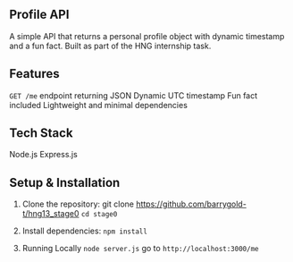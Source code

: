 ## Profile API
A simple API that returns a personal profile object with dynamic timestamp and a fun fact. Built as part of the HNG internship task.

## Features
`GET /me` endpoint returning JSON
Dynamic UTC timestamp
Fun fact included
Lightweight and minimal dependencies

## Tech Stack
Node.js
Express.js

## Setup & Installation
1. Clone the repository:
git clone https://github.com/barrygold-t/hng13_stage0
`cd stage0`

2. Install dependencies:
`npm install`

3. Running Locally
`node server.js`
go to `http://localhost:3000/me`
